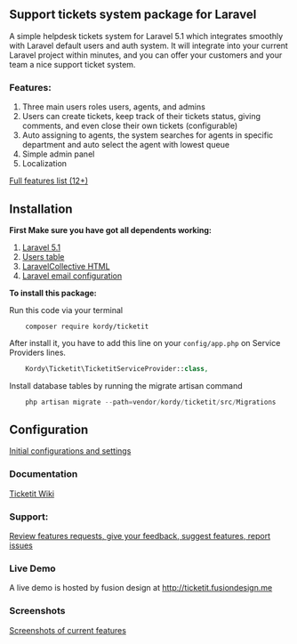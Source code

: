 ## Support tickets system package for Laravel
A simple helpdesk tickets system for Laravel 5.1 which integrates smoothly with Laravel default users and auth system. 
It will integrate into your current Laravel project within minutes, and you can offer your customers and your team a nice support ticket system. 

### Features:
1. Three main users roles users, agents, and admins
2. Users can create tickets, keep track of their tickets status, giving comments, and even close their own tickets (configurable)
3. Auto assigning to agents, the system searches for agents in specific department and auto select the agent with lowest queue
4. Simple admin panel 
5. Localization

[Full features list (12+)](https://github.com/thekordy/ticketit/wiki/v0.1.0-features)

## Installation
**First Make sure you have got all dependents working:**

1. [Laravel 5.1](http://laravel.com/docs/5.1#installation)
2. [Users table](http://laravel.com/docs/5.1/authentication)
3. [LaravelCollective HTML](http://laravelcollective.com/docs/5.1/html#installation)
4. [Laravel email configuration](http://laravel.com/docs/5.1/mail#sending-mail)

**To install this package:**

Run this code via your terminal
```shell
	composer require kordy/ticketit
```

After install it, you have to add this line on your `config/app.php` on Service Providers lines.
```php
	Kordy\Ticketit\TicketitServiceProvider::class,
```

Install database tables by running the migrate artisan command 
```php
	php artisan migrate --path=vendor/kordy/ticketit/src/Migrations
```

## Configuration
[Initial configurations and settings](https://github.com/thekordy/ticketit/wiki/Ticketit-initial-configuration)

### Documentation
[Ticketit Wiki](https://github.com/thekordy/ticketit/wiki)

### Support:
[Review features requests, give your feedback, suggest features, report issues](https://github.com/thekordy/ticketit/issues)

### Live Demo
A live demo is hosted by fusion design at http://ticketit.fusiondesign.me

### Screenshots
[Screenshots of current features](https://github.com/thekordy/ticketit/issues/3)
